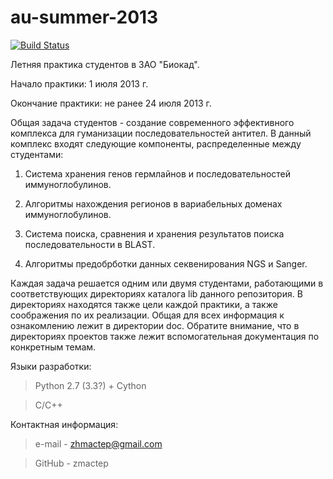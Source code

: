 au-summer-2013
==============


[![Build Status](https://travis-ci.org/biocad/au-summer-2013.png?branch=master)](https://travis-ci.org/biocad/au-summer-2013)

Летняя практика студентов в ЗАО "Биокад".

Начало практики: 1 июля 2013 г.

Окончание практики: не ранее 24 июля 2013 г.


Общая задача студентов - создание современного эффективного комплекса для гуманизации последовательностей антител. 
В данный комплекс входят следующие компоненты, распределенные между студентами:

1. Система хранения генов гермлайнов и последовательностей иммуноглобулинов.

2. Алгоритмы нахождения регионов в вариабельных доменах иммуноглобулинов.

3. Система поиска, сравнения и хранения результатов поиска последовательности в BLAST.

4. Алгоритмы предобрботки данных секвенирования NGS и Sanger.



Каждая задача решается одним или двумя студентами, работающими в соответствующих директориях каталога lib данного репозитория. 
В директориях находятся также цели каждой практики, а также соображения по их реализации.
Общая для всех информация к ознакомлению лежит в директории doc.
Обратите внимание, что в директориях проектов также лежит вспомогательная документация по конкретным темам.


Языки разработки:

> Python 2.7 (3.3?) + Cython

> C/C++

Контактная информация:

> e-mail - zhmactep@gmail.com

> GitHub - zmactep
